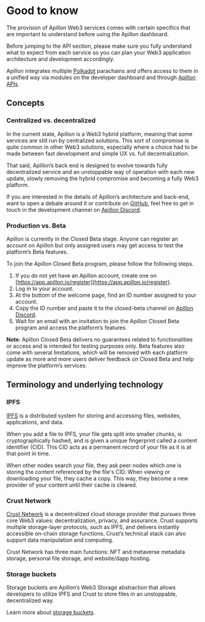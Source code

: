 # Good to know

<div class="divider"></div>

The provision of Apillon Web3 services comes with certain specifics that are important to understand before using the Apillon dashboard.

Before jumping to the API section, please make sure you fully understand what to expect from each service so you can plan your Web3 application architecture and development accordingly.

Apillon integrates multiple [Polkadot](https://polkadot.network/) parachains and offers access to them in a unified way via modules on the developer dashboard and through [Apillon APIs](/build/1-apillon-api.html).

## Concepts

### Centralized vs. decentralized

In the current state, Apillon is a Web3 hybrid platform, meaning that some services are still run by centralized solutions. This sort of compromise is quite common in other Web3 solutions, especially where a choice had to be made between fast development and simple UX vs. full decentralization.

That said, Apillon’s back end is designed to evolve towards fully decentralized service and an unstoppable way of operation with each new update, slowly removing the hybrid compromise and becoming a fully Web3 platform.

If you are interested in the details of Apillon’s architecture and back-end, want to open a debate around it or contribute on [GitHub](https://github.com/Apillon), feel free to get in touch in the development channel on [Apillon Discord](https://discord.gg/yX3gTw36C4).

### Production vs. Beta

Apillon is currently in the Closed Beta stage. Anyone can register an account on Apillon but only assigned users may get access to test the platform’s Beta features.

To join the Apillon Closed Beta program, please follow the following steps.

1. If you do not yet have an Apillon account, create one on [https://app.apillon.io/register](https://app.apillon.io/register).
2. Log in to your account.
3. At the bottom of the welcome page, find an ID number assigned to your account.
4. Copy the ID number and paste it to the closed-beta channel on [Apillon Discord](https://discord.gg/yX3gTw36C4).
5. Wait for an email with an invitation to join the Apillon Closed Beta program and access the platform’s features.

**Note**: Apillon Closed Beta delivers no guarantees related to functionalities or access and is intended for testing purposes only. Beta features also come with several limitations, which will be removed with each platform update as more and more users deliver feedback on Closed Beta and help improve the platform’s services.

## Terminology and underlying technology

### IPFS

[IPFS](https://ipfs.tech) is a distributed system for storing and accessing files, websites, applications, and data.

When you add a file to IPFS, your file gets split into smaller chunks, is cryptographically hashed, and is given a unique fingerprint called a content identifier (CID). This CID acts as a permanent record of your file as it is at that point in time.

When other nodes search your file, they ask peer nodes which one is storing the content referenced by the file's CID. When viewing or downloading your file, they cache a copy. This way, they become a new provider of your content until their cache is cleared.

### Crust Network

[Crust Network](https://crust.network) is a decentralized cloud storage provider that pursues three core Web3 values: decentralization, privacy, and assurance. Crust supports multiple storage-layer protocols, such as IPFS, and delivers instantly accessible on-chain storage functions. Crustʼs technical stack can also support data manipulation and computing.

Crust Network has three main functions: NFT and metaverse metadata storage, personal file storage, and website/dapp hosting.

### Storage buckets

Storage buckets are Apillon’s Web3 Storage abstraction that allows developers to utilize IPFS and Crust to store files in an unstoppable, decentralized way.

Learn more about [storage buckets](/web3-services/1-good-to-know.html#storage-bucket).
